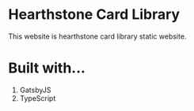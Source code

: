 # Hearthstone Card Library 

This website is hearthstone card library static website. 

# Built with...

1. GatsbyJS
2. TypeScript 

